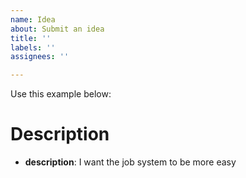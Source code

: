 ```yaml
---
name: Idea
about: Submit an idea
title: ''
labels: ''
assignees: ''

---
```


Use this example below:

# Description

- **description**: I want the job system to be more easy
